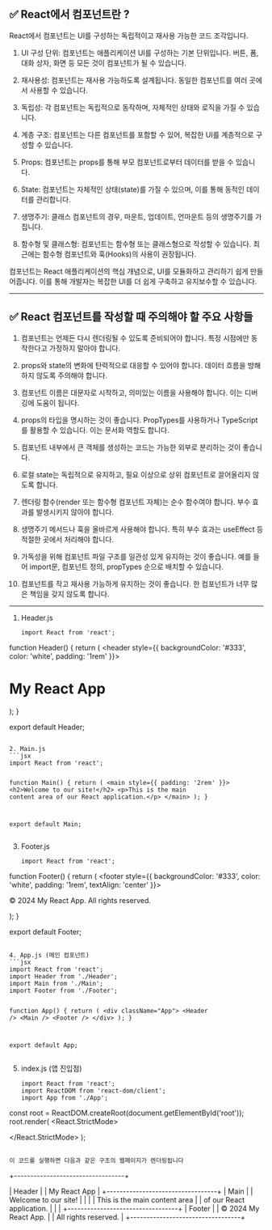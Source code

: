 <h2 id="✅-react에서-컴포넌트란-">✅ React에서 컴포넌트란 ?</h2>
<p>React에서 컴포넌트는 UI를 구성하는 독립적이고 재사용 가능한 코드 조각입니다. </p>
<ol>
<li><p>UI 구성 단위: 
컴포넌트는 애플리케이션 UI를 구성하는 기본 단위입니다. 버튼, 폼, 대화 상자, 화면 등 모든 것이 컴포넌트가 될 수 있습니다.</p>
</li>
<li><p>재사용성: 
컴포넌트는 재사용 가능하도록 설계됩니다. 동일한 컴포넌트를 여러 곳에서 사용할 수 있습니다.</p>
</li>
<li><p>독립성: 
각 컴포넌트는 독립적으로 동작하며, 자체적인 상태와 로직을 가질 수 있습니다.</p>
</li>
<li><p>계층 구조: 
컴포넌트는 다른 컴포넌트를 포함할 수 있어, 복잡한 UI를 계층적으로 구성할 수 있습니다.</p>
</li>
<li><p>Props: 
컴포넌트는 props를 통해 부모 컴포넌트로부터 데이터를 받을 수 있습니다.</p>
</li>
<li><p>State: 
컴포넌트는 자체적인 상태(state)를 가질 수 있으며, 이를 통해 동적인 데이터를 관리합니다.</p>
</li>
<li><p>생명주기: 
클래스 컴포넌트의 경우, 마운트, 업데이트, 언마운트 등의 생명주기를 가집니다.</p>
</li>
<li><p>함수형 및 클래스형: 
컴포넌트는 함수형 또는 클래스형으로 작성할 수 있습니다. 최근에는 함수형 컴포넌트와 훅(Hooks)의 사용이 권장됩니다.</p>
</li>
</ol>
<p>컴포넌트는 React 애플리케이션의 핵심 개념으로, UI를 모듈화하고 관리하기 쉽게 만들어줍니다. 이를 통해 개발자는 복잡한 UI를 더 쉽게 구축하고 유지보수할 수 있습니다.</p>
<hr />
<h2 id="✅-react-컴포넌트를-작성할-때-주의해야-할-주요-사항들">✅ React 컴포넌트를 작성할 때 주의해야 할 주요 사항들</h2>
<ol>
<li><p>컴포넌트는 언제든 다시 렌더링될 수 있도록 준비되어야 합니다. 특정 시점에만 동작한다고 가정하지 말아야 합니다.</p>
</li>
<li><p>props와 state의 변화에 탄력적으로 대응할 수 있어야 합니다. 데이터 흐름을 방해하지 않도록 주의해야 합니다.</p>
</li>
<li><p>컴포넌트 이름은 대문자로 시작하고, 의미있는 이름을 사용해야 합니다. 이는 디버깅에 도움이 됩니다.</p>
</li>
<li><p>props의 타입을 명시하는 것이 좋습니다. PropTypes를 사용하거나 TypeScript를 활용할 수 있습니다. 이는 문서화 역할도 합니다.</p>
</li>
<li><p>컴포넌트 내부에서 큰 객체를 생성하는 코드는 가능한 외부로 분리하는 것이 좋습니다.</p>
</li>
<li><p>로컬 state는 독립적으로 유지하고, 필요 이상으로 상위 컴포넌트로 끌어올리지 않도록 합니다.</p>
</li>
<li><p>렌더링 함수(render 또는 함수형 컴포넌트 자체)는 순수 함수여야 합니다. 부수 효과를 발생시키지 않아야 합니다.</p>
</li>
<li><p>생명주기 메서드나 훅을 올바르게 사용해야 합니다. 특히 부수 효과는 useEffect 등 적절한 곳에서 처리해야 합니다.</p>
</li>
<li><p>가독성을 위해 컴포넌트 파일 구조를 일관성 있게 유지하는 것이 좋습니다. 예를 들어 import문, 컴포넌트 정의, propTypes 순으로 배치할 수 있습니다.</p>
</li>
<li><p>컴포넌트를 작고 재사용 가능하게 유지하는 것이 좋습니다. 한 컴포넌트가 너무 많은 책임을 갖지 않도록 합니다.</p>
</li>
</ol>
<hr />
<ol>
<li>Header.js<pre><code class="language-jsx">import React from 'react';
</code></pre>
</li>
</ol>
<p>function Header() {
  return (
    &lt;header style={{ backgroundColor: '#333', color: 'white', padding: '1rem' }}&gt;
      <h1>My React App</h1>
    </header>
  );
}</p>
<p>export default Header;</p>
<pre><code>
2. Main.js
```jsx
import React from 'react';

function Main() {
  return (
    &lt;main style={{ padding: '2rem' }}&gt;
      &lt;h2&gt;Welcome to our site!&lt;/h2&gt;
      &lt;p&gt;This is the main content area of our React application.&lt;/p&gt;
    &lt;/main&gt;
  );
}

export default Main;</code></pre><ol start="3">
<li>Footer.js<pre><code class="language-jsx">import React from 'react';
</code></pre>
</li>
</ol>
<p>function Footer() {
  return (
    &lt;footer style={{ backgroundColor: '#333', color: 'white', padding: '1rem', textAlign: 'center' }}&gt;
      <p>&copy; 2024 My React App. All rights reserved.</p>
    </footer>
  );
}</p>
<p>export default Footer;</p>
<pre><code>
4. App.js (메인 컴포넌트)
```jsx
import React from 'react';
import Header from './Header';
import Main from './Main';
import Footer from './Footer';

function App() {
  return (
    &lt;div className="App"&gt;
      &lt;Header /&gt;
      &lt;Main /&gt;
      &lt;Footer /&gt;
    &lt;/div&gt;
  );
}

export default App;</code></pre><ol start="5">
<li>index.js (앱 진입점)<pre><code class="language-jsx">import React from 'react';
import ReactDOM from 'react-dom/client';
import App from './App';
</code></pre>
</li>
</ol>
<p>const root = ReactDOM.createRoot(document.getElementById('root'));
root.render(
  &lt;React.StrictMode&gt;
    
  &lt;/React.StrictMode&gt;
);</p>
<pre><code>
이 코드를 실행하면 다음과 같은 구조의 웹페이지가 렌더링됩니다
</code></pre><p>+----------------------------------+
|            Header                |
|  My React App                    |
+----------------------------------+
|            Main                  |
|  Welcome to our site!            |
|                                  |
|  This is the main content area   |
|  of our React application.       |
|                                  |
+----------------------------------+
|            Footer                |
|  © 2024 My React App.            |
|  All rights reserved.            |
+----------------------------------+</p>
<pre><code></code></pre>